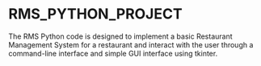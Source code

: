 # RMS_PYTHON_PROJECT
The RMS  Python code is designed to implement a basic Restaurant Management System for a restaurant and interact with the user through a command-line interface and simple GUI interface using tkinter. 
